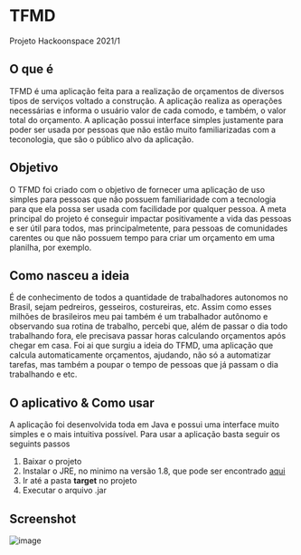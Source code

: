 # TFMD
Projeto Hackoonspace 2021/1

## O que é
TFMD é uma aplicação feita para a realização de orçamentos de diversos tipos de serviços voltado a construção. A aplicação realiza as operações necessárias e informa o usuário valor de cada comodo, e também, o valor total do orçamento. A aplicação possui interface simples justamente para poder ser usada por pessoas que não estão muito familiarizadas com a teconologia, que são o público alvo da aplicação.

## Objetivo
O TFMD foi criado com o objetivo de fornecer uma aplicação de uso simples para pessoas que não possuem familiaridade com a tecnologia para que ela possa ser usada com facilidade por qualquer pessoa. A meta principal do projeto é conseguir impactar positivamente a vida das pessoas e ser útil para todos, mas principalmetente, para pessoas de comunidades carentes ou que não possuem tempo para criar um orçamento em uma planilha, por exemplo.

## Como nasceu a ideia
É de conhecimento de todos a quantidade de trabalhadores autonomos no Brasil, sejam pedreiros, gesseiros, costureiras, etc. Assim como esses milhões de brasileiros meu pai também é um trabalhador autônomo e observando sua rotina de trabalho, percebi que, além de passar o dia todo trabalhando fora, ele precisava passar horas calculando orçamentos após chegar em casa. Foi ai que surgiu a ideia do TFMD, uma aplicação que calcula automaticamente orçamentos, ajudando, não só a automatizar tarefas, mas também a poupar o tempo de pessoas que já passam o dia trabalhando e etc.

## O aplicativo & Como usar
A aplicação foi desenvolvida toda em Java e possui uma interface muito simples e o mais intuitiva possível.
Para usar a aplicação basta seguir os seguints passos
1. Baixar o projeto
2. Instalar o JRE, no minimo na versão 1.8, que pode ser encontrado [aqui](https://www.java.com/pt-BR/download/)
3. Ir até a pasta **target** no projeto
4. Executar o arquivo .jar

## Screenshot
![image](https://user-images.githubusercontent.com/31866094/152661195-9adadf30-0530-4e45-b8e0-d7cd4c076798.png)
